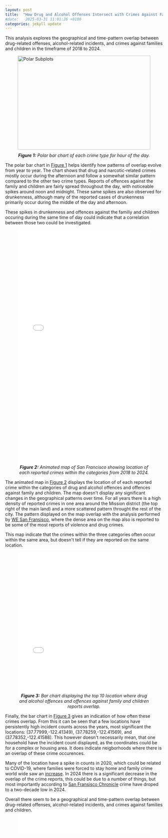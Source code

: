 ```yaml
---
layout: post
title:  "How Drug and Alcohol Offenses Intersect with Crimes Against Families and Children"
#date:   2025-03-31 11:01:26 +0100
categories: jekyll update
---
```


<p>
This analysis explores the geographical and time-pattern overlap between drug-related offenses, alcohol-related incidents, and crimes against families and children in the timeframe of 2018 to 2024. 
</p>

<figure>
  <img src="{{ site./SocialDataTest }}/plots/polar_subplots.png" width="100%" height="300" alt="Polar Subplots" style="border:none;">
  <figcaption style="text-align: center; font-style: italic; margin-top: 10px;"><strong>Figure 1:</strong>
Polar bar chart of each crime type for hour of the day.
  </figcaption>
</figure>


<p>
The polar bar chart in <a href="#fig1">Figure 1</a> helps identify how patterns of overlap evolve from year to year.
The chart shows that drug and narcotic-related crimes mostly occur during the afternoon and follow a somewhat similar pattern compared to the other two crime types. Reports of offences against the family and children are fairly spread throughout the day, with noticeable spikes around noon and midnight. These same spikes are also observed for drunkenness, although many of the reported cases of drunkenness primarily occur during the middle of the day and afternoon.

These spikes in drunkenness and offences against the familiy and children occuring during the same time of day could indicate that a correlation between those two could be investigated.
</p>


<figure >
  <iframe 
      src="/plots/crime_animation_map.html" 
      width="100%" 
      height="900"
      style="max-width: 1200px; margin: auto; display: block; border: none;">
  </iframe>
  <figcaption style="text-align: center; font-style: italic; margin-top: -150px; padding-top: 0;">
   <strong>Figure 2:</strong> Animated map of San Francisco showing location of each reported crimes within the categories from 2018 to 2024.
  </figcaption>
</figure>

<p>
The animated map in <a href="#fig2">Figure 2</a> displays the location of of each reported crime within the categories of drug and alcohol offences and offences against family and children. The map doesn't display any significant changes in the geographical patterns over time. For all years there is a high density of reported crimes in one area around the Mission district (the top right of the main land) and a more scattered pattern throught the rest of the city. The pattern displayed on the map overlap with the analysis performed by <a href="https://www.wesanfrancisco.org/data/2023-neighborhood-crime">WE San Fransisco</a>, where the dense area on the map also is reported to be some of the most reports of violence and drug crimes. 
</p>

<p>
This map indicate that the crimes within the three categories often occur within the same area, but doesn't tell if they are reported on the same location.
</p>

<figure >
  <iframe 
      src="/plots/bokeh_overlay_plot.html" 
      width="100%" 
      height="900"
      style="max-width: 1200px; margin: auto; display: block; border: none;">
  </iframe>
  <figcaption style="text-align: center; font-style: italic; margin-top: -450px; padding-top: 0;"><strong>Figure 3:</strong> Bar chart displaying the top 10 location where drug and alcohol offences and offences against family and children reports overlap.
  </figcaption>
</figure>

<p>
Finally, the bar chart in <a href="#fig3">Figure 3</a> gives an indication of how often these crimes overlap. From this it can be seen that a few locations have persistently high incident counts across the years, most significant the locations: (37.77999,-122.41349), (37.78259,-122.41569), and (37.78352,-122.41588). This however doesn't necessarily mean, that one household have the incident count displayed, as the coordinates could be for a complex or housing area. It does indicate neigborhoods where there is an overlap of these crime occurences.
</p>
<p>
Many of the location have a spike in counts in 2020, which could be related to COVID-19, where families were forced to stay home and family crime world wide saw an <a href="https://www.sciencedirect.com/science/article/pii/S2665910720300384">increase</a>. In 2024 there is a significant decrease in the overlap of the crime reports, this could be due to a number of things, but most importantly according to <a href="https://www.sfchronicle.com/crime/article/san-francisco-2024-data-20020378.php">San Fransisco Chronicle</a> crime have droped to a two-decade low in 2024.
</p>

<p>
Overall there seem to be a geographical and time-pattern overlap between drug-related offenses, alcohol-related incidents, and crimes against families and children.
</p>
